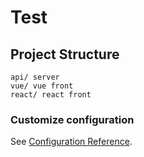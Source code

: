 # Test 

## Project Structure
```
api/ server
vue/ vue front 
react/ react front 
```
### Customize configuration
See [Configuration Reference](https://cli.vuejs.org/config/).
